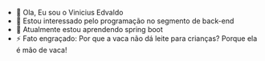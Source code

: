 - 👋 Ola, Eu sou o Vinicius Edvaldo
- 👀 Estou interessado pelo programação no segmento de back-end
- 🌱 Atualmente estou aprendendo spring boot 
- ⚡ Fato engraçado: Por que a vaca não dá leite para crianças? Porque ela é mão de vaca!

<!---
ViniciusEdvaldo/ViniciusEdvaldo is a ✨ special ✨ repository because its `README.md` (this file) appears on your GitHub profile.
You can click the Preview link to take a look at your changes.
--->
